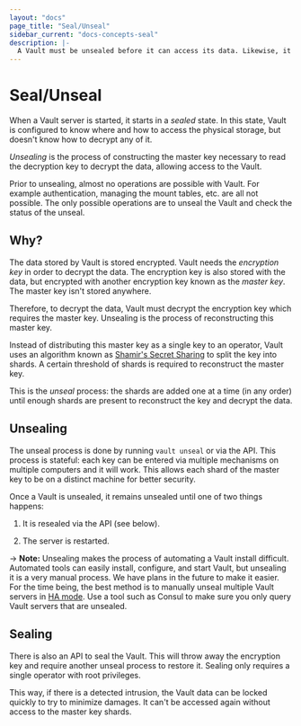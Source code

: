 ```yaml
---
layout: "docs"
page_title: "Seal/Unseal"
sidebar_current: "docs-concepts-seal"
description: |-
  A Vault must be unsealed before it can access its data. Likewise, it can be sealed to lock it down.
---
```


# Seal/Unseal

When a Vault server is started, it starts in a _sealed_ state. In this
state, Vault is configured to know where and how to access the physical
storage, but doesn't know how to decrypt any of it.

_Unsealing_ is the process of constructing the master key necessary to
read the decryption key to decrypt the data, allowing access to the Vault.

Prior to unsealing, almost no operations are possible with Vault. For
example authentication, managing the mount tables, etc. are all not possible.
The only possible operations are to unseal the Vault and check the status
of the unseal.

## Why?

The data stored by Vault is stored encrypted. Vault needs the
_encryption key_ in order to decrypt the data. The encryption key is
also stored with the data, but encrypted with another encryption key
known as the _master key_. The master key isn't stored anywhere.

Therefore, to decrypt the data, Vault must decrypt the encryption key
which requires the master key. Unsealing is the process of reconstructing
this master key.

Instead of distributing this master key as a single key to an operator,
Vault uses an algorithm known as
[Shamir's Secret Sharing](http://en.wikipedia.org/wiki/Shamir%27s_Secret_Sharing)
to split the key into shards. A certain threshold of shards is required to
reconstruct the master key.

This is the _unseal_ process: the shards are added one at a time (in any
order) until enough shards are present to reconstruct the key and
decrypt the data.

## Unsealing

The unseal process is done by running `vault unseal` or via the API.
This process is stateful: each key can be entered via multiple mechanisms
on multiple computers and it will work. This allows each shard of the master
key to be on a distinct machine for better security.

Once a Vault is unsealed, it remains unsealed until one of two things happens:

  1. It is resealed via the API (see below).

  2. The server is restarted.

-> **Note:** Unsealing makes the process of automating a Vault install
difficult. Automated tools can easily install, configure, and start Vault,
but unsealing it is a very manual process. We have plans in the future to
make it easier. For the time being, the best method is to manually unseal
multiple Vault servers in [HA mode](/docs/concepts/ha.html). Use a tool such
as Consul to make sure you only query Vault servers that are unsealed.

## Sealing

There is also an API to seal the Vault. This will throw away the encryption
key and require another unseal process to restore it. Sealing only requires
a single operator with root privileges.

This way, if there is a detected intrusion, the Vault data can be locked
quickly to try to minimize damages. It can't be accessed again without
access to the master key shards.
